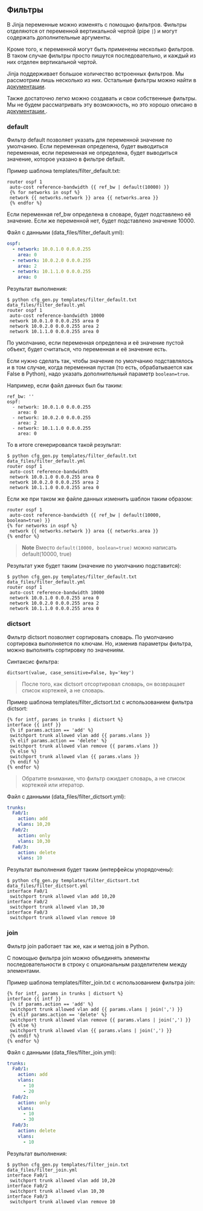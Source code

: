 ## Фильтры

В Jinja переменные можно изменять с помощью фильтров.
Фильтры отделяются от переменной вертикальной чертой (pipe ```|```) и могут содержать дополнительные аргументы.

Кроме того, к переменной могут быть применены несколько фильтров.
В таком случае фильтры просто пишутся последовательно, и каждый из них отделен вертикальной чертой.

Jinja поддерживает большое количество встроенных фильтров.
Мы рассмотрим лишь несколько из них.
Остальные фильтры можно найти в [документации](http://jinja.pocoo.org/docs/dev/templates/#builtin-filters).

Также достаточно легко можно создавать и свои собственные фильтры.
Мы не будем рассматривать эту возможность, но это хорошо описано в [документации ](http://jinja.pocoo.org/docs/2.9/api/#custom-filters).

### default

Фильтр default позволяет указать для переменной значение по умолчанию.
Если переменная определена, будет выводиться переменная, если переменная не определена, будет выводиться значение, которое указано в фильтре default.


Пример шаблона templates/filter_default.txt:
```
router ospf 1
 auto-cost reference-bandwidth {{ ref_bw | default(10000) }}
 {% for networks in ospf %}
 network {{ networks.network }} area {{ networks.area }}
 {% endfor %}
```

Если переменная ref_bw определена в словаре, будет подставлено её значение.
Если же переменной нет, будет подставлено значение 10000.

Файл с данными (data_files/filter_default.yml):
```yml
ospf:
  - network: 10.0.1.0 0.0.0.255
    area: 0
  - network: 10.0.2.0 0.0.0.255
    area: 2
  - network: 10.1.1.0 0.0.0.255
    area: 0
```

Результат выполнения:
```
$ python cfg_gen.py templates/filter_default.txt data_files/filter_default.yml
router ospf 1
 auto-cost reference-bandwidth 10000
 network 10.0.1.0 0.0.0.255 area 0
 network 10.0.2.0 0.0.0.255 area 2
 network 10.1.1.0 0.0.0.255 area 0
```

По умолчанию, если переменная определена и её значение пустой объект, будет считаться, что переменная и её значение есть.

Если нужно сделать так, чтобы значение по умолчанию подставлялось и в том случае, когда переменная пустая (то есть, обрабатывается как False в Python), надо указать дополнительный параметр ```boolean=true```.

Например, если файл данных был бы таким:
```
ref_bw: ''
ospf:
  - network: 10.0.1.0 0.0.0.255
    area: 0
  - network: 10.0.2.0 0.0.0.255
    area: 2
  - network: 10.1.1.0 0.0.0.255
    area: 0
```

То в итоге сгенерировался такой результат:
```
$ python cfg_gen.py templates/filter_default.txt data_files/filter_default.yml
router ospf 1
 auto-cost reference-bandwidth 
 network 10.0.1.0 0.0.0.255 area 0
 network 10.0.2.0 0.0.0.255 area 2
 network 10.1.1.0 0.0.0.255 area 0
```

Если же при таком же файле данных изменить шаблон таким образом:
```
router ospf 1
 auto-cost reference-bandwidth {{ ref_bw | default(10000, boolean=true) }}
{% for networks in ospf %}
 network {{ networks.network }} area {{ networks.area }}
{% endfor %}
```

>**Note** Вместо ```default(10000, boolean=true)``` можно написать default(10000, true)

Результат уже будет таким (значение по умолчанию подставится):
```
$ python cfg_gen.py templates/filter_default.txt data_files/filter_default.yml
router ospf 1
 auto-cost reference-bandwidth 10000
 network 10.0.1.0 0.0.0.255 area 0
 network 10.0.2.0 0.0.0.255 area 2
 network 10.1.1.0 0.0.0.255 area 0
```

### dictsort

Фильтр dictsort позволяет сортировать словарь.
По умолчанию сортировка выполняется по ключам.
Но, изменив параметры фильтра, можно выполнять сортировку по значениям.

Синтаксис фильтра:
```
dictsort(value, case_sensitive=False, by='key')
```

> После того, как dictsort отсортировал словарь, он возвращает список кортежей, а не словарь.

Пример шаблона templates/filter_dictsort.txt с использованием фильтра dictsort:
```
{% for intf, params in trunks | dictsort %}
interface {{ intf }}
 {% if params.action == 'add' %}
 switchport trunk allowed vlan add {{ params.vlans }}
 {% elif params.action == 'delete' %}
 switchport trunk allowed vlan remove {{ params.vlans }}
 {% else %}
 switchport trunk allowed vlan {{ params.vlans }}
 {% endif %}
{% endfor %}
```

>Обратите внимание, что фильтр ожидает словарь, а не список кортежей или итератор.

Файл с данными (data_files/filter_dictsort.yml):
```yml
trunks:
  Fa0/1:
    action: add
    vlans: 10,20
  Fa0/2:
    action: only
    vlans: 10,30
  Fa0/3:
    action: delete
    vlans: 10
```

Результат выполнения будет таким (интерфейсы упорядочены):
```
$ python cfg_gen.py templates/filter_dictsort.txt data_files/filter_dictsort.yml
interface Fa0/1
 switchport trunk allowed vlan add 10,20
interface Fa0/2
 switchport trunk allowed vlan 10,30
interface Fa0/3
 switchport trunk allowed vlan remove 10
```


### join

Фильтр join работает так же, как и метод join в Python.

С помощью фильтра join можно объединять элементы последовательности в строку с опциональным разделителем между элементами.

Пример шаблона templates/filter_join.txt с использованием фильтра join:
```
{% for intf, params in trunks | dictsort %}
interface {{ intf }}
 {% if params.action == 'add' %}
 switchport trunk allowed vlan add {{ params.vlans | join(',') }}
 {% elif params.action == 'delete' %}
 switchport trunk allowed vlan remove {{ params.vlans | join(',') }}
 {% else %}
 switchport trunk allowed vlan {{ params.vlans | join(',') }}
 {% endif %}
{% endfor %}
```

Файл с данными (data_files/filter_join.yml):
```yml
trunks:
  Fa0/1:
    action: add
    vlans:
      - 10
      - 20
  Fa0/2:
    action: only
    vlans:
      - 10
      - 30
  Fa0/3:
    action: delete
    vlans:
      - 10
```

Результат выполнения:
```
$ python cfg_gen.py templates/filter_join.txt data_files/filter_join.yml
interface Fa0/1
 switchport trunk allowed vlan add 10,20
interface Fa0/2
 switchport trunk allowed vlan 10,30
interface Fa0/3
 switchport trunk allowed vlan remove 10
```
